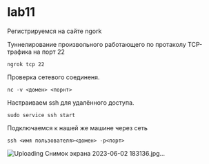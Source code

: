 # lab11
Регистрируемся на сайте ngork 

 Туннелирование произвольного работающего по протаколу TCP- трафика на порт 22
```
ngrok tcp 22
```
Проверка сетевого соединеня.
```
nc -v <домен> <порнт>
```
Настраиваем ssh для удалённого доступа.
```
sudo service ssh start
```
Подключаемся к нашей же машине через сеть
```
ssh <имя пользователя><домен> -p<порт>
```
![Uploading Снимок экрана 2023-06-02 183136.jpg…]()

